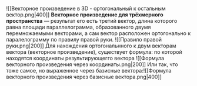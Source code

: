 ![[Векторное произведение в 3D - ортогональный к остальным вектор.png|400]]
**Векторное произведение для трёхмерного пространства** — результат его есть третий вектор, длина которого равна площади параллелограмма, образованного двумя перемножаемыми векторами, а сам вектор расположен ортогонально к паралелограмму по правилу правой руки.
![[Правило правой руки.png|200]]
Для нахождения ортогональнного к двум векторам вектора (векторное произведение), существует формула: по которой находятся координаты результирующегго вектора
![[Формула векторного произведения через координаты.png|200]]
Или так, что тоже самое, но выраженное через базисные вектора:![[Формула векторного произведения через базисные вектора.png|400]]



